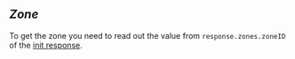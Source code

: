 *Zone*
----
  To get the zone you need to read out the value from `response.zones.zoneID` of the [init response](../../../../services/photos/init.md).